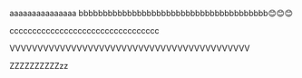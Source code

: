 
aaaaaaaaaaaaaaa
bbbbbbbbbbbbbbbbbbbbbbbbbbbbbbbbbbbbbbb😊😊😊












ccccccccccccccccccccccccccccccccc


VVVVVVVVVVVVVVVVVVVVVVVVVVVVVVVVVVVVVVVVVVV 


ZZZZZZZZZZzz


